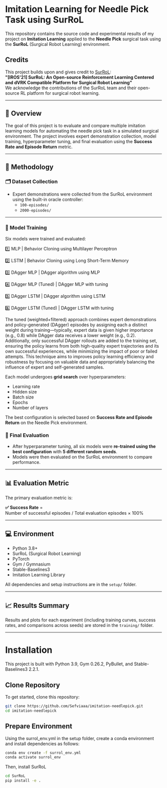 # Imitation Learning for Needle Pick Task using SurRoL

This repository contains the source code and experimental results of my project on **Imitation Learning** applied to the **Needle Pick** surgical task using the **SurRoL** (Surgical Robot Learning) environment.

## Credits

This project builds upon and gives credit to [SurRoL](https://github.com/med-air/SurRoL):  
**"[IROS'21] SurRoL: An Open-source Reinforcement Learning Centered and dVRK Compatible Platform for Surgical Robot Learning"**  
We acknowledge the contributions of the SurRoL team and their open-source RL platform for surgical robot learning.

---

## 📌 Overview

The goal of this project is to evaluate and compare multiple imitation learning models for automating the needle pick task in a simulated surgical environment. The project involves expert demonstration collection, model training, hyperparameter tuning, and final evaluation using the **Success Rate and Episode Return** metric.

---

## 🧪 Methodology

### 🗂 Dataset Collection

- Expert demonstrations were collected from the SurRoL environment using the built-in oracle controller:
  - `100-episodes/`
  - `2000-episodes/`

---

### 🔧 Model Training

Six models were trained and evaluated:

 1️⃣ MLP | Behavior Cloning using Multilayer Perceptron 
 
 2️⃣ LSTM | Behavior Cloning using Long Short-Term Memory 
 
 3️⃣ DAgger MLP | DAgger algorithm using MLP 
 
 4️⃣ DAgger MLP (Tuned) | DAgger MLP with tuning 
 
 5️⃣ DAgger LSTM | DAgger algorithm using LSTM 
 
 6️⃣ DAgger LSTM (Tuned) | DAgger LSTM with tuning 

The tuned (weighted+filtered) approach combines expert demonstrations and policy-generated (DAgger) episodes by assigning each a distinct weight during training—typically, expert data is given higher importance (e.g., 0.8) while DAgger data receives a lower weight (e.g., 0.2). Additionally, only successful DAgger rollouts are added to the training set, ensuring the policy learns from both high-quality expert trajectories and its own successful experiences, while minimizing the impact of poor or failed attempts. This technique aims to improves policy learning efficiency and robustness by focusing on valuable data and appropriately balancing the influence of expert and self-generated samples.

Each model undergoes **grid search** over hyperparameters:
- Learning rate
- Hidden size
- Batch size
- Epochs
- Number of layers

The best configuration is selected based on **Success Rate and Episode Return** on the Needle Pick environment.



### 🔁 Final Evaluation

- After hyperparameter tuning, all six models were **re-trained using the best configuration** with **5 different random seeds**.
- Models were then evaluated on the SurRoL environment to compare performance.

---


## 📊 Evaluation Metric

The primary evaluation metric is:

**✅ Success Rate** =  
Number of successful episodes / Total evaluation episodes × 100%

---

## 💻 Environment

- Python 3.8+
- SurRoL (Surgical Robot Learning)
- PyTorch
- Gym / Gymnasium
- Stable-Baselines3
- Imitation Learning Library

All dependencies and setup instructions are in the `setup/` folder.

---

## 📈 Results Summary

Results and plots for each experiment (including training curves, success rates, and comparisons across seeds) are stored in the `training/` folder.

---

# Installation
This project is built with Python 3.9, Gym 0.26.2, PyBullet, and Stable-Baselines3 2.2.1. 

## Clone Repository
To get started, clone this repository:

```bash
git clone https://github.com/Sefviaaa/imitation-needlepick.git
cd imitation-needlepick
```

##  Prepare Environment
Using the surrol_env.yml in the setup folder, create a conda environment and install dependencies as follows:
```bash
conda env create -f surrol_env.yml
conda activate surrol_env
```

Then, install SurRoL
```bash
cd SurRoL
pip install -e .
```







